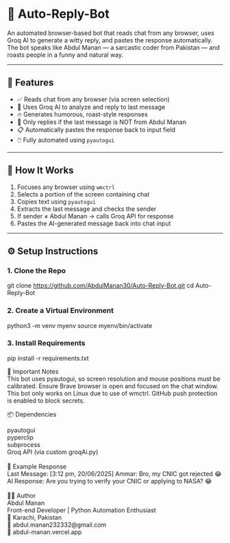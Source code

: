 # 🤖 Auto-Reply-Bot

An automated browser-based bot that reads chat from any browser, uses Groq AI to generate a witty reply, and pastes the response automatically. The bot speaks like Abdul Manan — a sarcastic coder from Pakistan — and roasts people in a funny and natural way.

---

## 🚀 Features

- ✅ Reads chat from any browser (via screen selection)
- 🤖 Uses Groq AI to analyze and reply to last message
- 🔥 Generates humorous, roast-style responses
- 🧠 Only replies if the last message is NOT from Abdul Manan
- 📋 Automatically pastes the response back to input field
- 🖱️ Fully automated using `pyautogui`

---

## 🧠 How It Works

1. Focuses any browser using `wmctrl`
2. Selects a portion of the screen containing chat
3. Copies text using `pyautogui`
4. Extracts the last message and checks the sender
5. If sender ≠ Abdul Manan → calls Groq API for response
6. Pastes the AI-generated message back into chat input

---

## ⚙️ Setup Instructions

### 1. Clone the Repo
git clone https://github.com/AbdulManan30/Auto-Reply-Bot.git
cd Auto-Reply-Bot

### 2. Create a Virtual Environment
python3 -m venv myenv
source myenv/bin/activate

### 3. Install Requirements
pip install -r requirements.txt

🔐 Important Notes
<br/>
This bot uses pyautogui, so screen resolution and mouse positions must be calibrated.
Ensure Brave browser is open and focused on the chat window.
This bot only works on Linux due to use of wmctrl.
GitHub push protection is enabled to block secrets.
<br/>

📦 Dependencies
<div>pyautogui</div>
<div>pyperclip</div>
<div>subprocess</div>
<div>Groq API (via custom groqAi.py)</div>

<br/>
🧪 Example Response
<div>Last Message: [3:12 pm, 20/06/2025] Ammar: Bro, my CNIC got rejected 😂</div>
<div>AI Response: Are you trying to verify your CNIC or applying to NASA? 😂</div>
<br/>
🙋‍♂️ Author
<div>Abdul Manan</div>
<div>Front-end Developer | Python Automation Enthusiast</div>
<div>📍 Karachi, Pakistan</div>
<div>📧 abdul.manan232332@gmail.com</div>
<div>🔗 abdul-manan.vercel.app</div>



